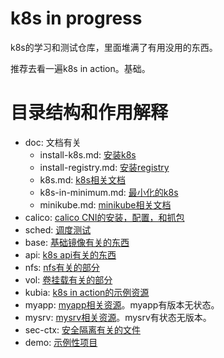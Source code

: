 # k8s in progress

k8s的学习和测试仓库，里面堆满了有用没用的东西。

推荐去看一遍k8s in action。基础。

# 目录结构和作用解释

* doc: 文档有关
  * install-k8s.md: [安装k8s](doc/install-k8s.md)
  * install-registry.md: [安装registry](doc/install-registry.md)
  * k8s.md: [k8s相关文档](doc/k8s.md)
  * k8s-in-minimum.md: [最小化的k8s](doc/k8s-in-minimum.md)
  * minikube.md: [minikube相关文档](doc/minikube.md)
* calico: [calico CNI的安装，配置，和抓包](calico/)
* sched: [调度测试](sched/)
* base: [基础镜像有关的东西](base/)
* api: [k8s api有关的东西](api/)
* nfs: [nfs有关的部分](nfs/)
* vol: [卷挂载有关的部分](vol/)
* kubia: [k8s in action的示例资源](kubia/)
* myapp: [myapp相关资源](myapp/)。myapp有版本无状态。
* mysrv: [mysrv相关资源](mysrv/)。mysrv有状态无版本。
* sec-ctx: [安全隔离有关的文件](sec-ctx/)
* demo: [示例性项目](demo/)
